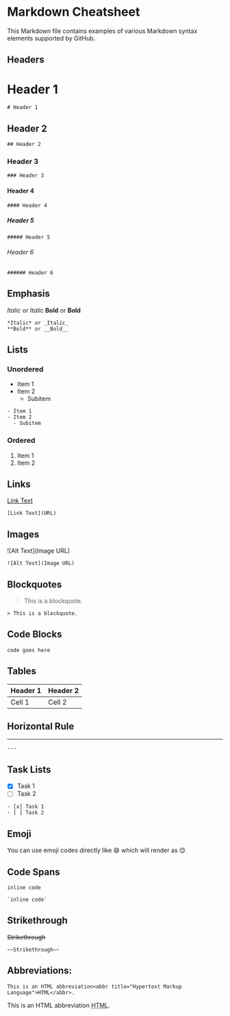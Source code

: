 
# Markdown Cheatsheet

This Markdown file contains examples of various Markdown syntax elements supported by GitHub.

## Headers

# Header 1
`# Header 1`
## Header 2
`## Header 2`
### Header 3
`### Header 3`
#### Header 4
`#### Header 4`
##### Header 5
`##### Header 5`
###### Header 6
`###### Header 6`

## Emphasis
*Italic* or _Italic_
**Bold** or __Bold__
```
*Italic* or _Italic_
**Bold** or __Bold__
```
## Lists
### Unordered
- Item 1
- Item 2
  - Subitem
```
- Item 1
- Item 2
  - Subitem
```

### Ordered
1. Item 1
2. Item 2

## Links
[Link Text](URL)
```
[Link Text](URL)
```

## Images
![Alt Text](Image URL)
```
![Alt Text](Image URL)
```

## Blockquotes
> This is a blockquote.
```
> This is a blockquote.
```

## Code Blocks
```
code goes here
```

## Tables
| Header 1 | Header 2 |
|----------|----------|
| Cell 1   | Cell 2   |

## Horizontal Rule
---
```
---
```

## Task Lists
- [x] Task 1
- [ ] Task 2
```
- [x] Task 1
- [ ] Task 2
```

## Emoji
You can use emoji codes directly like :smile: which will render as 😊


## **Code Spans** 
   `inline code`
   ```
   `inline code`
   ```

## **Strikethrough** 
   ~~Strikethrough~~
   ```
   ~~Strikethrough~~
   ```

## **Abbreviations**:
   ```
   This is an HTML abbreviation<abbr title="Hypertext Markup Language">HTML</abbr>.
   ```
   This is an HTML abbreviation <abbr title="Hypertext Markup Language">HTML</abbr>.
